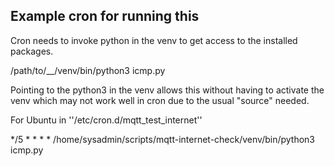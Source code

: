 ## Example cron for running this

Cron needs to invoke python in the venv to get access to the installed packages.

/path/to/__/venv/bin/python3 icmp.py

Pointing to the python3 in the venv allows this without having to activate the venv which may not work well in cron due to the usual "source" needed.

For Ubuntu in ''/etc/cron.d/mqtt_test_internet''

*/5  * * * *  <user>  /home/sysadmin/scripts/mqtt-internet-check/venv/bin/python3 icmp.py

